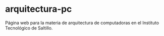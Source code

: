 # arquitectura-pc

Página web para la materia de arquitectura de computadoras en el Instituto Tecnológico de Saltillo.

